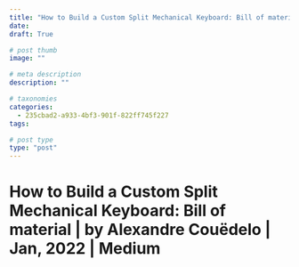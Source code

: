 ```yaml
---
title: "How to Build a Custom Split Mechanical Keyboard: Bill of material | by Alexandre Couëdelo | Jan, 2022 | Medium"
date: 
draft: True

# post thumb
image: ""

# meta description
description: ""

# taxonomies
categories:
  - 235cbad2-a933-4bf3-901f-822ff745f227
tags:

# post type
type: "post"
---
```


# How to Build a Custom Split Mechanical Keyboard: Bill of material | by Alexandre Couëdelo | Jan, 2022 | Medium